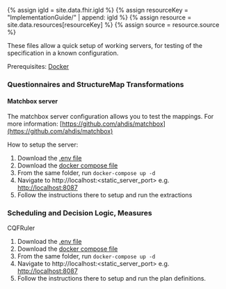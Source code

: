 ---
---
{% assign igId = site.data.fhir.igId %}
{% assign resourceKey = "ImplementationGuide/" | append: igId %}
{% assign resource = site.data.resources[resourceKey] %}
{% assign source = resource.source %}



These files allow a quick setup of working servers, for testing of the specification in a known configuration.

Prerequisites: [Docker](https://www.docker.com)

### Questionnaires and StructureMap Transformations

#### Matchbox server
The matchbox server configuration allows you to test the mappings. For more information: [https://github.com/ahdis/matchbox](https://github.com/ahdis/matchbox)

How to setup the server:
1. Download the <a href="https://raw.githubusercontent.com/WorldHealthOrganization/smart-ot/test-jct/testing/docker/questionnaires/.env" download>.env file</a>  
2. Download the <a href="https://raw.githubusercontent.com/WorldHealthOrganization/smart-ot/test-jct/testing/docker/questionnaires/docker-compose.yml" download>docker compose file</a>
3. From the same folder, run `docker-compose up -d`  
4. Navigate to http://localhost:<static_server_port> e.g. <a href="http://localhost:8087">http://localhost:8087</a>  
5. Follow the instructions there to setup and run the extractions


### Scheduling and Decision Logic, Measures
CQFRuler
1. Download the <a href="https://raw.githubusercontent.com/WorldHealthOrganization/smart-immunizations-measles/main/testing/docker/logic/.env" download>.env file</a>  
2. Download the <a href="https://raw.githubusercontent.com/WorldHealthOrganization/smart-immunizations-measles/main/testing/docker/logic/docker-compose.yml" download>docker compose file</a>
3. From the same folder, run `docker-compose up -d`  
4. Navigate to http://localhost:<static_server_port> e.g. <a href="http://localhost:8087">http://localhost:8087</a>  
5. Follow the instructions there to setup and run the plan definitions.
